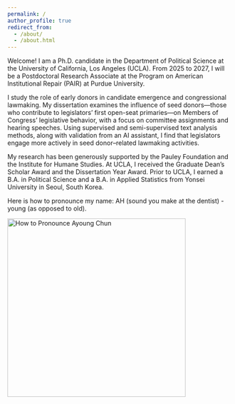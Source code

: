 ```yaml
---
permalink: /
author_profile: true
redirect_from: 
  - /about/
  - /about.html
---
```

<p> Welcome! I am a Ph.D. candidate in the Department of Political Science at the University of California, Los Angeles (UCLA). From 2025 to 2027, I will be a Postdoctoral Research Associate at the Program on American Institutional Repair (PAIR) at Purdue University. </p>

<p> I study the role of early donors in candidate emergence and congressional lawmaking. My dissertation examines the influence of seed donors—those who contribute to legislators’ first open-seat primaries—on Members of Congress’ legislative behavior, with a focus on committee assignments and hearing speeches. Using supervised and semi-supervised text analysis methods, along with validation from an AI assistant, I find that legislators engage more actively in seed donor–related lawmaking activities.</p>

<p>  My research has been generously supported by the Pauley Foundation and the Institute for Humane Studies. At UCLA, I received the Graduate Dean’s Scholar Award and the Dissertation Year Award. Prior to UCLA, I earned a B.A. in Political Science and a B.A. in Applied Statistics from Yonsei University in Seoul, South Korea.</p>

<p> Here is how to pronounce my name: AH (sound you make at the dentist) - young (as opposed to old).</p>

<img src="https://ayoungchun.github.io/images/sayname.jpg" alt="How to Pronounce Ayoung Chun" width="400"/>
